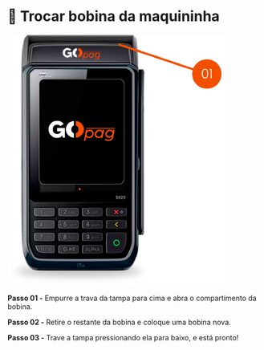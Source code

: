 # 🧾 Trocar bobina da maquininha

![maquininha\_trocar\_bobina](../../assets/prints/maquininha_trocar_bobina.png)

**Passo 01 -** Empurre a trava da tampa para cima e abra o compartimento da bobina.

**Passo 02 -** Retire o restante da bobina e coloque uma bobina nova.

**Passo 03 -** Trave a tampa pressionando ela para baixo, e está pronto!
